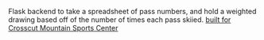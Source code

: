 Flask backend to take a spreadsheet of pass numbers, and hold a weighted drawing based off of the number of times each pass skiied. 
[built for Crosscut Mountain Sports Center](crosscutmt.org)

